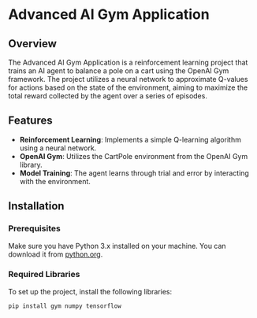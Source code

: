 # Advanced AI Gym Application

## Overview

The Advanced AI Gym Application is a reinforcement learning project that trains an AI agent to balance a pole on a cart using the OpenAI Gym framework. The project utilizes a neural network to approximate Q-values for actions based on the state of the environment, aiming to maximize the total reward collected by the agent over a series of episodes.

## Features

- **Reinforcement Learning**: Implements a simple Q-learning algorithm using a neural network.
- **OpenAI Gym**: Utilizes the CartPole environment from the OpenAI Gym library.
- **Model Training**: The agent learns through trial and error by interacting with the environment.

## Installation

### Prerequisites

Make sure you have Python 3.x installed on your machine. You can download it from [python.org](https://www.python.org/downloads/).

### Required Libraries

To set up the project, install the following libraries:

```bash
pip install gym numpy tensorflow
